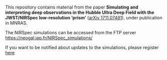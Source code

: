 This repository contains material from the paper **Simulating and interpreting deep observations in the Hubble Ultra Deep Field with the JWST/NIRSpec low-resolution ‘prism’** ([arXiv 1711.07481](https://arxiv.org/abs/1711.07481)), under publication in MNRAS.

The NIRSpec simulations can be accessed from the FTP server https://neogal.iap.fr/NIRSpec_simulations/

If you want to be notified about updates to the simulations, please register [here](http://www.jacopochevallard.org/nirspec-simulations/)
